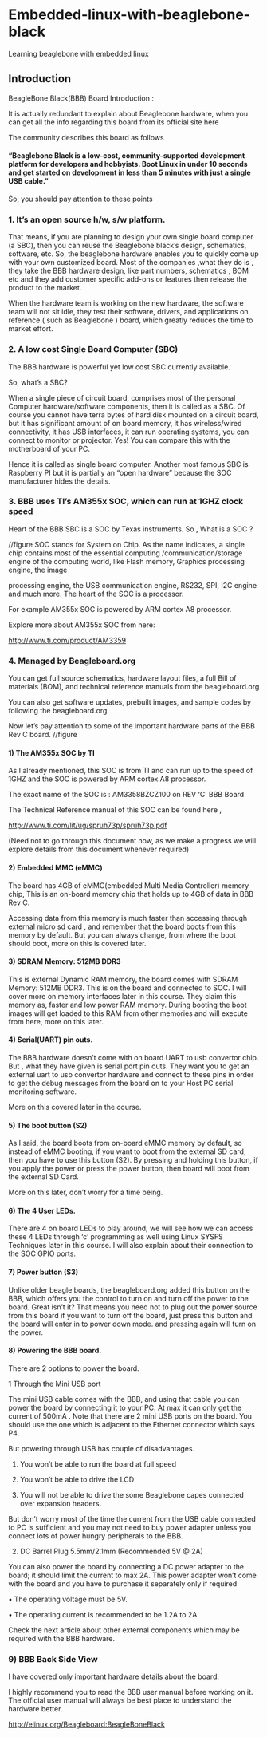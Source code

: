 # Embedded-linux-with-beaglebone-black
Learning beaglebone with embedded linux

## Introduction
BeagleBone Black(BBB) Board Introduction :

It is actually redundant to explain about Beaglebone hardware, when you can get all the info regarding this board from its official site here 

The community describes this board as follows

#### “Beaglebone Black is a low-cost, community-supported development platform for developers and hobbyists. Boot Linux in under 10 seconds and get started on development in less than 5 minutes with just a single USB cable.”

So, you should pay attention to these points 

### 1. It’s an open source h/w, s/w platform. 

That means, if you are planning to design your own single board computer (a SBC), then you can reuse the Beaglebone black’s design, schematics, software, etc. So, the beaglebone hardware enables you to quickly come up with your own customized board. Most of the companies ,what they do is , they take the BBB hardware design, like part numbers, schematics , BOM etc and they add customer specific add-ons or features then release the product to the market. 

When the hardware team is working on the new hardware, the software team will not sit idle, they test their software, drivers, and applications on reference ( such as Beaglebone ) board, which greatly reduces the time to market effort.  

### 2. A low cost Single Board Computer (SBC)

The BBB hardware is powerful yet low cost SBC currently available. 

So, what’s a SBC?

When a single piece of circuit board, comprises most of the personal Computer hardware/software components, then it is called as a SBC. Of course you cannot have terra bytes of hard disk mounted on a circuit board, but it has significant amount of on board memory, it has wireless/wired connectivity, it has USB interfaces, it can run operating systems, you can connect to monitor or projector. Yes! You can compare this with the motherboard of your PC.

 Hence it is called as single board computer. Another most famous SBC is Raspberry PI but it is partially an “open hardware” because the SOC manufacturer hides the details. 

### 3. BBB uses TI’s AM355x SOC, which can run at 1GHZ clock speed

Heart of the BBB SBC is a SOC by Texas instruments. 
So , What is a SOC ? 

//figure
 SOC stands for System on Chip. As the name indicates, a single chip contains most of the essential computing /communication/storage engine of the computing world, like Flash memory, Graphics processing engine, the image 

processing engine, the USB communication engine, RS232, SPI, I2C engine and much more. The heart of the SOC is a processor.

For example AM355x SOC is powered by ARM cortex A8 processor.

Explore more about AM355x SOC from here:

http://www.ti.com/product/AM3359 

### 4. Managed by Beagleboard.org 

You can get full source schematics, hardware layout files, a full Bill of materials (BOM), and technical reference manuals from the beagleboard.org

You can also get software updates, prebuilt images, and sample codes by following the beagleboard.org.

Now let’s pay attention to some of the important hardware parts of the BBB Rev C board. 
//figure
#### 1) The AM355x SOC by TI

As I already mentioned, this SOC is from TI and can run up to the speed of 1GHZ and the SOC is powered by ARM cortex A8 processor.

The exact name of the SOC is : AM3358BZCZ100  on REV ‘C’ BBB Board

The Technical Reference manual of this SOC can be found here , 

http://www.ti.com/lit/ug/spruh73p/spruh73p.pdf

(Need not to go through this document now, as we make a progress we will explore details from this document whenever required)

#### 2) Embedded MMC (eMMC)

The board has 4GB of eMMC(embedded Multi Media Controller) memory chip, This is an on-board  memory chip that holds up to 4GB of data in BBB Rev C.

Accessing data from this memory is much faster than accessing through external micro sd card , and remember that the board boots from this memory by default. But you can always change, from where the boot should boot, more on this is covered later. 

#### 3) SDRAM Memory: 512MB DDR3 

This is external Dynamic RAM memory, the board comes with SDRAM Memory: 512MB DDR3. This is on the board and connected to SOC. I will cover more on memory interfaces later in this course. They claim this memory as, faster and low power RAM memory. During booting the boot images will get loaded to this RAM from other memories and will execute from here, more on this later. 

#### 4) Serial(UART) pin outs. 

The BBB hardware doesn’t come with on board UART to usb convertor chip. But , what they have given is serial port pin outs. They want you to get an external uart to usb convertor hardware and connect to these pins in order to get the debug messages from the board on to your Host PC serial monitoring software.

More on this covered later in the course.  

#### 5) The boot button (S2)

As I said, the board boots from on-board eMMC memory by default, so instead of eMMC booting, if you want to boot from the external SD card, then you have to use this button (S2). By pressing and holding this button, if you apply the power or press the power button, then board will boot from the external SD Card.

More on this later, don’t worry for a time being. 

#### 6) The 4 User LEDs. 

There are 4 on board LEDs to play around; we will see how we can access these 4 LEDs through ‘c’ programming as well using Linux SYSFS Techniques later in this course. I will also explain about their connection to the SOC GPIO ports. 

#### 7) Power button (S3)

Unlike older beagle boards, the beagleboard.org added this button on the BBB, which offers you the control to turn on and turn off the power to the board. Great isn’t it? That means you need not to plug out the power source from this board if you want to turn off the board, just press this button and the board will enter in to power down mode. and pressing again will turn on the power. 

#### 8) Powering the BBB board. 

There are 2 options to power the board. 

1 Through the Mini USB port

The mini USB cable comes with the BBB, and using that cable you can power the board by connecting it to your PC. At max it can only get the current of 500mA . Note that there are 2 mini USB ports on the board. You should use the one which is adjacent to the Ethernet connector which says P4.

But powering through USB has couple of disadvantages.

1) You won’t be able to run the board at full speed

2) You won’t be able to drive the LCD

3) You will not be able to drive the some Beaglebone capes connected over expansion headers.

But don’t worry most of the time the current from the USB cable connected to PC is sufficient and you may not need to buy power adapter unless you connect lots of power hungry peripherals to the BBB. 

2. DC Barrel Plug 5.5mm/2.1mm (Recommended 5V @ 2A) 

You can also power the board by connecting a DC power adapter to the board; it should limit the current to max 2A. This power adapter won’t come with the board and you have to purchase it separately only if required

•          The operating voltage must be 5V.

•          The operating current is recommended to be 1.2A to 2A.

Check the next article about other external components which may be required with the BBB hardware. 

### 9) BBB Back Side View 

I have covered only important hardware details about the board.

I highly recommend you to read the BBB user manual before working on it. The official user manual will always be best place to understand the hardware better.

 http://elinux.org/Beagleboard:BeagleBoneBlack 
